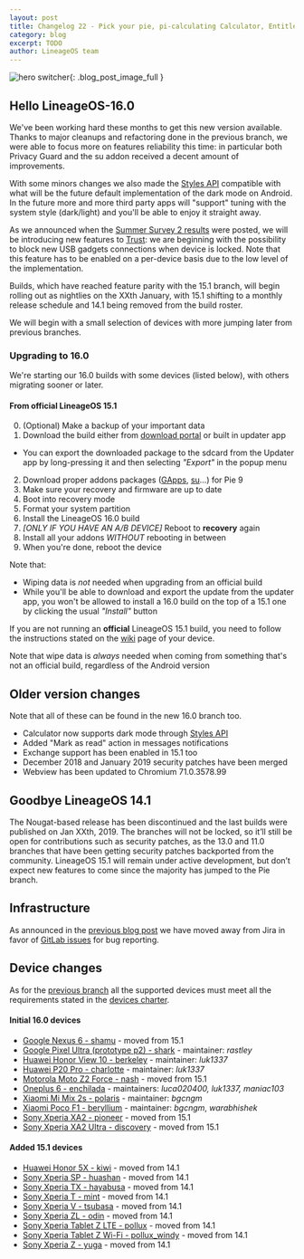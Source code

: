```yaml
---
layout: post
title: Changelog 22 - Pick your pie, pi-calculating Calculator, Entitled Email
category: blog
excerpt: TODO
author: LineageOS team
---
```


![hero switcher]({{site.baseurl}}/images/2019-01-30/hero.png){: .blog_post_image_full }

## Hello LineageOS-16.0

We've been working hard these months to get this new version available.
Thanks to major cleanups and refactoring done in the previous branch, we were
able to focus more on features reliability this time: in particular both Privacy Guard
and the su addon received a decent amount of improvements.

With some minors changes we also made the [Styles API](https://wiki.lineageos.org/sdk/api/styles.html)
compatible with what will be the future default implementation of the dark mode on Android. In the future
more and more third party apps will "support" tuning with the system style (dark/light) and you'll be able
to enjoy it straight away.

As we announced when the [Summer Survey 2 results]({{site.baseurl}}/Summer-Survey-2-Results/) were posted, we will be introducing new  features to
[Trust]({{site.baseurl}}/Trust-me/): we are beginning with the possibility to block new USB gadgets connections
when device is locked. Note that this feature has to be enabled on a per-device basis due to the low level of
the implementation.

Builds, which have reached feature parity with the 15.1 branch, will begin rolling out as nightlies on the XXth January, with 15.1 shifting to a monthly release schedule and 14.1 being removed from the build roster.

We will begin with a small selection of devices with more jumping later from previous branches.

### Upgrading to 16.0

We're starting our 16.0 builds with some devices (listed below), with others migrating sooner or later.

#### From official LineageOS 15.1

 0. (Optional) Make a backup of your important data
 1. Download the build either from [download portal](https://download.lineageos.org) or built in updater app
   * You can export the downloaded package to the sdcard from the Updater app by long-pressing it and then selecting _"Export"_ in the popup menu
 2. Download proper addons packages ([GApps](https://wiki.lineageos.org/gapps.html), [su](https://download.lineageos.org/extras)...) for Pie 9
 3. Make sure your recovery and firmware are up to date
 4. Boot into recovery mode
 5. Format your system partition
 6. Install the LineageOS 16.0 build
 7. _[ONLY IF YOU HAVE AN A/B DEVICE]_ Reboot to **recovery** again
 8. Install all your addons _WITHOUT_ rebooting in between
 9. When you're done, reboot the device

Note that:

 * Wiping data is _not_ needed when upgrading from an official build
 * While you'll be able to download and export the update from the updater app, you won't be allowed to install a 16.0 build on the top of a 15.1 one by clicking the usual _"Install"_ button

If you are not running an **official** LineageOS 15.1 build, you need to follow the instructions
stated on the [wiki](https://wiki.lineageos.org/devices) page of your device.

Note that wipe data is _always_ needed when coming from something that's not an official build,
regardless of the Android version

## Older version changes

Note that all of these can be found in the new 16.0 branch too.

* Calculator now supports dark mode through [Styles API](https://wiki.lineageos.org/sdk/api/styles.html)
* Added "Mark as read" action in messages notifications
* Exchange support has been enabled in 15.1 too
* December 2018 and January 2019 security patches have been merged
* Webview has been updated to Chromium 71.0.3578.99

## Goodbye LineageOS 14.1

The Nougat-based release has been discontinued and the last builds were published on Jan XXth, 2019.
The branches will not be locked, so it’ll still be open for contributions such as security patches,
as the 13.0 and 11.0 branches that have been getting security patches backported from the community.
LineageOS 15.1 will remain under active development, but don’t expect new features to come since the
majority has jumped to the Pie branch.

## Infrastructure

As announced in the [previous blog post]({{site.baseurl}}/Changelog-21/) we have moved away from Jira in favor of
[GitLab issues](https://gitlab.com/LineageOS/issues) for bug reporting.

## Device changes

As for the [previous branch]({{site.baseurl}}/Changelog-16/) all the supported devices must meet all the
requirements stated in the [devices charter](https://github.com/LineageOS/charter/blob/master/device-support-requirements.md).


#### Initial 16.0 devices

* [Google Nexus 6 - shamu](https://wiki.lineageos.org/devices/shamu) - moved from 15.1
* [Google Pixel Ultra (prototype p2) - shark](http://bit.ly/lineage4sharks) - maintainer: _rastley_
* [Huawei Honor View 10 - berkeley](https://wiki.lineageos.org/devices/berkeley) - maintainer: _luk1337_
* [Huawei P20 Pro - charlotte](https://wiki.lineageos.org/devices/charlotte) - maintainer: _luk1337_
* [Motorola Moto Z2 Force - nash](https://wiki.lineageos.org/devices/nash) - moved from 15.1
* [Oneplus 6 - enchilada](https://wiki.lineageos.org/devices/enchilada) - maintainers: _luca020400, luk1337, maniac103_
* [Xiaomi Mi Mix 2s - polaris](https://wiki.lineageos.org/devices/polaris) - maintainer: _bgcngm_
* [Xiaomi Poco F1 - beryllium](https://wiki.lineageos.org/devices/beryllium) - maintainer: _bgcngm_, _warabhishek_
* [Sony Xperia XA2 - pioneer](https://wiki.lineageos.org/devices/pioneer) - moved from 15.1
* [Sony Xperia XA2 Ultra - discovery](https://wiki.lineageos.org/devices/discovery) - moved from 15.1


#### Added 15.1 devices

* [Huawei Honor 5X - kiwi](https://wiki.lineageos.org/devices/kiwi) - moved from 14.1
* [Sony Xperia SP - huashan](https://wiki.lineageos.org/devices/huashan) - moved from 14.1
* [Sony Xperia TX - hayabusa](https://wiki.lineageos.org/devices/hayabusa) - moved from 14.1
* [Sony Xperia T - mint](https://wiki.lineageos.org/devices/mint) - moved from 14.1
* [Sony Xperia V - tsubasa](https://wiki.lineageos.org/devices/tsubasa) - moved from 14.1
* [Sony Xperia ZL - odin](https://wiki.lineageos.org/devices/odin) - moved from 14.1
* [Sony Xperia Tablet Z LTE - pollux](https://wiki.lineageos.org/devices/pollux) - moved from 14.1
* [Sony Xperia Tablet Z Wi-Fi - pollux_windy](https://wiki.lineageos.org/devices/pollux_windy) - moved from 14.1
* [Sony Xperia Z - yuga](https://wiki.lineageos.org/devices/yuga) - moved from 14.1
